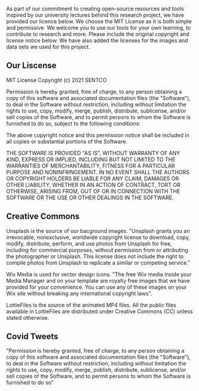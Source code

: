 As part of our commitment to creating open-source resources and tools inspired by our university lectures behind this research project, we have provided our licence below. We choose the MIT License as it is both simple and permissive. We welcome you to use our tools for your own learning, to contribute to research and more. Please include the original copyright and license notice below. We have also added the licenses for the images and data sets we used for this project.

## Our Liscense​
MIT License Copyright (c) 2021 SENTCO

Permission is hereby granted, free of charge, to any person obtaining a copy of this software and associated documentation files (the "Software"), to deal in the Software without restriction, including without limitation the rights to use, copy, modify, merge, publish, distribute, sublicense, and/or sell copies of the Software, and to permit persons to whom the Software is furnished to do so, subject to the following conditions:

The above copyright notice and this permission notice shall be included in all copies or substantial portions of the Software.

THE SOFTWARE IS PROVIDED "AS IS", WITHOUT WARRANTY OF ANY KIND, EXPRESS OR IMPLIED, INCLUDING BUT NOT LIMITED TO THE WARRANTIES OF MERCHANTABILITY, FITNESS FOR A PARTICULAR PURPOSE AND NONINFRINGEMENT. IN NO EVENT SHALL THE AUTHORS OR COPYRIGHT HOLDERS BE LIABLE FOR ANY CLAIM, DAMAGES OR OTHER LIABILITY, WHETHER IN AN ACTION OF CONTRACT, TORT OR OTHERWISE, ARISING FROM, OUT OF OR IN CONNECTION WITH THE SOFTWARE OR THE USE OR OTHER DEALINGS IN THE SOFTWARE.

## Creative Commons 

Unsplash is the source of our bacground images. "Unsplash grants you an irrevocable, nonexclusive, worldwide copyright license to download, copy, modify, distribute, perform, and use photos from Unsplash for free, including for commercial purposes, without permission from or attributing the photographer or Unsplash. This license does not include the right to compile photos from Unsplash to replicate a similar or competing service."

Wix Media is used for vector design icons. "The free Wix media inside your Media Manager and on your template are royalty free images that we have provided for your convenience. You can use any of these images on your Wix site without breaking any international copyright laws".

LottieFiles is the source of the animated MP4 files. All the public files available in LottieFiles are distributed under Creative Commons (CC) unless stated otherwise.

## Covid Tweets

"Permission is hereby granted, free of charge, to any person obtaining a copy of this software and associated documentation files (the "Software"), to deal in the Software without restriction, including without limitation the rights to use, copy, modify, merge, publish, distribute, sublicense, and/or sell copies of the Software, and to permit persons to whom the Software is furnished to do so"
